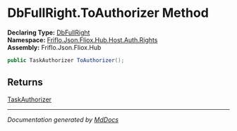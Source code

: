 ﻿<!--  
  <auto-generated>   
    The contents of this file were generated by a tool.  
    Changes to this file may be list if the file is regenerated  
  </auto-generated>   
-->

# DbFullRight.ToAuthorizer Method

**Declaring Type:** [DbFullRight](../index.md)  
**Namespace:** [Friflo.Json.Fliox.Hub.Host.Auth.Rights](../../index.md)  
**Assembly:** Friflo.Json.Fliox.Hub

```csharp
public TaskAuthorizer ToAuthorizer();
```

## Returns

[TaskAuthorizer](../../../TaskAuthorizer/index.md)

___

*Documentation generated by [MdDocs](https://github.com/ap0llo/mddocs)*

